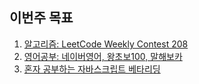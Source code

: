 ## 이번주 목표

1. [알고리즘: LeetCode Weekly Contest 208](algorithm/README.md)
2. [영어공부: 네이버영어, 왕초보100, 말해보카]()
3. [혼자 공부하는 자바스크립트 베타리딩]()
